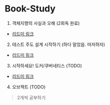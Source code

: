 # Book-Study

1. 객체지향의 사실과 오해 (2회독 완료)
- [리드미 링크](https://github.com/YeomJaeSeon/Book-Study/tree/main/%EA%B0%9D%EC%B2%B4%EC%A7%80%ED%96%A5%EC%9D%98%EC%82%AC%EC%8B%A4%EA%B3%BC%EC%98%A4%ED%95%B4)

2. 테스트 주도 설계 시작하기 (하다 말았음. 마저하자)
- [리드미 링크](https://github.com/YeomJaeSeon/Book-Study/tree/main/%ED%85%8C%EC%8A%A4%ED%8A%B8%EC%A3%BC%EB%8F%84%EA%B0%9C%EB%B0%9C%EC%8B%9C%EC%9E%91%ED%95%98%EA%B8%B0)

3. 시작하세요! 도커/쿠버네티스 (TODO)
- [리드미 링크](https://github.com/YeomJaeSeon/Book-Study/tree/main/%EC%8B%9C%EC%9E%91%ED%95%98%EC%84%B8%EC%9A%94%EB%8F%84%EC%BB%A4%EC%BF%A0%EB%B2%84%EB%84%A4%ED%8B%B0%EC%8A%A4)

4. 오브젝트 (TODO)

> 2개씩 공부하기
